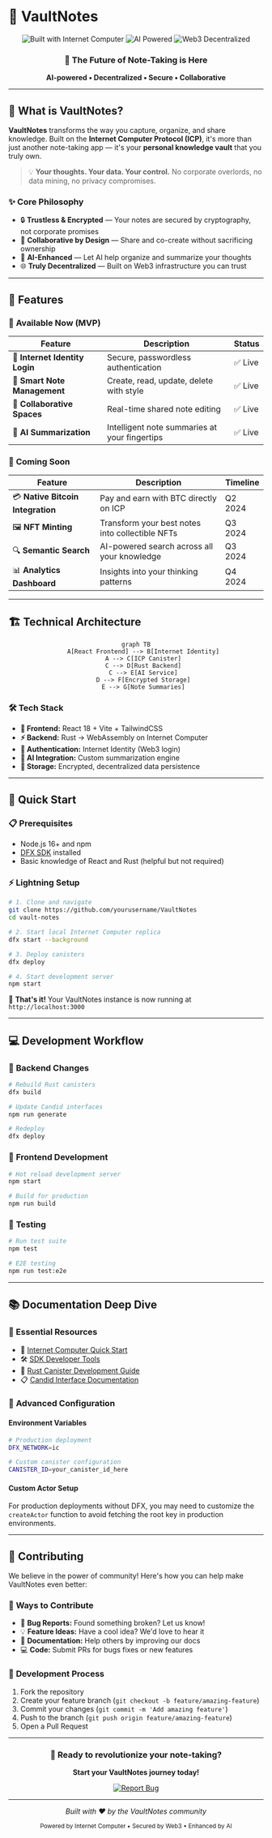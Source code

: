 # 🔐 VaultNotes

<div align="center">
  <img src="https://img.shields.io/badge/Built_with-Internet_Computer-29ABE2?style=for-the-badge&logo=internet-computer&logoColor=white" alt="Built with Internet Computer" />
  <img src="https://img.shields.io/badge/Powered_by-AI-FF6B6B?style=for-the-badge&logo=openai&logoColor=white" alt="AI Powered" />
  <img src="https://img.shields.io/badge/Web3-Decentralized-4ECDC4?style=for-the-badge&logo=web3dotjs&logoColor=white" alt="Web3 Decentralized" />
</div>

<div align="center">
  <h3>🚀 The Future of Note-Taking is Here</h3>
  <p><strong>AI-powered • Decentralized • Secure • Collaborative</strong></p>
</div>

---

## 🌟 What is VaultNotes?

**VaultNotes** transforms the way you capture, organize, and share knowledge. Built on the **Internet Computer Protocol (ICP)**, it's more than just another note-taking app — it's your **personal knowledge vault** that you truly own.

> 💡 **Your thoughts. Your data. Your control.** No corporate overlords, no data mining, no privacy compromises.

### ✨ Core Philosophy
- 🔒 **Trustless & Encrypted** — Your notes are secured by cryptography, not corporate promises
- 🤝 **Collaborative by Design** — Share and co-create without sacrificing ownership  
- 🧠 **AI-Enhanced** — Let AI help organize and summarize your thoughts
- 🌐 **Truly Decentralized** — Built on Web3 infrastructure you can trust

---

## 🎯 Features

### 🚀 **Available Now (MVP)**
| Feature | Description | Status |
|---------|-------------|---------|
| 🔑 **Internet Identity Login** | Secure, passwordless authentication | ✅ Live |
| 📝 **Smart Note Management** | Create, read, update, delete with style | ✅ Live |
| 🤝 **Collaborative Spaces** | Real-time shared note editing | ✅ Live |
| 🤖 **AI Summarization** | Intelligent note summaries at your fingertips | ✅ Live |

### 🔮 **Coming Soon**
| Feature | Description | Timeline |
|---------|-------------|----------|
| 💳 **Native Bitcoin Integration** | Pay and earn with BTC directly on ICP | Q2 2024 |
| 🖼️ **NFT Minting** | Transform your best notes into collectible NFTs | Q3 2024 |
| 🔍 **Semantic Search** | AI-powered search across all your knowledge | Q3 2024 |
| 📊 **Analytics Dashboard** | Insights into your thinking patterns | Q4 2024 |

---

## 🏗️ Technical Architecture

<div align="center">
  
```mermaid
graph TB
    A[React Frontend] --> B[Internet Identity]
    A --> C[ICP Canister]
    C --> D[Rust Backend]
    C --> E[AI Service]
    D --> F[Encrypted Storage]
    E --> G[Note Summaries]
```

</div>

### 🛠️ **Tech Stack**
- **🎨 Frontend:** React 18 + Vite + TailwindCSS
- **⚡ Backend:** Rust → WebAssembly on Internet Computer  
- **🔐 Authentication:** Internet Identity (Web3 login)
- **🤖 AI Integration:** Custom summarization engine
- **💾 Storage:** Encrypted, decentralized data persistence

---

## 🚀 Quick Start

### 📋 Prerequisites
- Node.js 16+ and npm
- [DFX SDK](https://internetcomputer.org/docs/current/developer-docs/setup/install) installed
- Basic knowledge of React and Rust (helpful but not required)

### ⚡ Lightning Setup

```bash
# 1. Clone and navigate
git clone https://github.com/yourusername/VaultNotes
cd vault-notes

# 2. Start local Internet Computer replica
dfx start --background

# 3. Deploy canisters
dfx deploy

# 4. Start development server
npm start
```

🎉 **That's it!** Your VaultNotes instance is now running at `http://localhost:3000`

---

## 💻 Development Workflow

### 🔄 **Backend Changes**
```bash
# Rebuild Rust canisters
dfx build

# Update Candid interfaces
npm run generate

# Redeploy
dfx deploy
```

### 🎨 **Frontend Development**
```bash
# Hot reload development server
npm start

# Build for production
npm run build
```

### 🧪 **Testing**
```bash
# Run test suite
npm test

# E2E testing
npm run test:e2e
```

---

## 📚 Documentation Deep Dive

### 🔗 Essential Resources
- 📖 [Internet Computer Quick Start](https://internetcomputer.org/docs/current/developer-docs/setup/deploy-locally)
- 🛠️ [SDK Developer Tools](https://internetcomputer.org/docs/current/developer-docs/setup/install)
- 🦀 [Rust Canister Development Guide](https://internetcomputer.org/docs/current/developer-docs/backend/rust/)
- 📋 [Candid Interface Documentation](https://internetcomputer.org/docs/current/developer-docs/backend/candid/)

### 🔧 **Advanced Configuration**

#### Environment Variables
```bash
# Production deployment
DFX_NETWORK=ic

# Custom canister configuration
CANISTER_ID=your_canister_id_here
```

#### Custom Actor Setup
For production deployments without DFX, you may need to customize the `createActor` function to avoid fetching the root key in production environments.

---

## 🤝 Contributing

We believe in the power of community! Here's how you can help make VaultNotes even better:

### 🌟 **Ways to Contribute**
- 🐛 **Bug Reports:** Found something broken? Let us know!
- 💡 **Feature Ideas:** Have a cool idea? We'd love to hear it
- 📝 **Documentation:** Help others by improving our docs
- 💻 **Code:** Submit PRs for bugs fixes or new features

### 🔄 **Development Process**
1. Fork the repository
2. Create your feature branch (`git checkout -b feature/amazing-feature`)
3. Commit your changes (`git commit -m 'Add amazing feature'`)
4. Push to the branch (`git push origin feature/amazing-feature`)
5. Open a Pull Request

---

<div align="center">
  <h3>🚀 Ready to revolutionize your note-taking?</h3>
  <p><strong>Start your VaultNotes journey today!</strong></p>
  
  <a href="https://github.com/yourusername/vault-notes/issues">
    <img src="https://img.shields.io/badge/Report_Bug-29ABE2?style=for-the-badge&logo=github&logoColor=white" alt="Report Bug" />
  </a>
</div>

---

<div align="center">
  <p><em>Built with ❤️ by the VaultNotes community</em></p>
  <p><sub>Powered by Internet Computer • Secured by Web3 • Enhanced by AI</sub></p>
</div>
